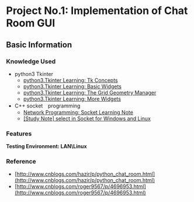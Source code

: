 # Project No.1: Implementation of Chat Room GUI
## Basic Information
### Knowledge Used
- python3 Tkinter
  - [python3.Tkinter Learning: Tk Concepts](http://www.tkdocs.com/tutorial/concepts.html)
  - [python3.Tkinter Learning: Basic Widgets](http://www.tkdocs.com/tutorial/widgets.html)
  - [python3.Tkinter Learning: The Grid Geometry Manager](http://www.tkdocs.com/tutorial/grid.html)
  - [python3.Tkinter Learning: More Widgets](http://www.tkdocs.com/tutorial/morewidgets.html)
- C++ socket　programming
  - [Network Programming: Socket Learning Note](https://today2tmr.com/en/2017/06/29/network-programming-socket-learning-note/)
  - [[Study Note] select in Socket for Windows and Linux](https://today2tmr.com/en/2017/06/30/study-note-select-in-socket-for-windows-and-linux/)

### Features
**Testing Environment: LAN\Linux**

### Reference
- [http://www.cnblogs.com/hazir/p/python_chat_room.html](http://www.cnblogs.com/hazir/p/python_chat_room.html)
- [http://www.cnblogs.com/roger9567/p/4696953.html](http://www.cnblogs.com/roger9567/p/4696953.html)


